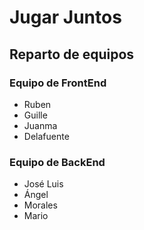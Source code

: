 # Jugar Juntos

## Reparto de equipos

### Equipo de FrontEnd
- Ruben
- Guille
- Juanma
- Delafuente

### Equipo de BackEnd
- José Luis
- Ángel
- Morales
- Mario

